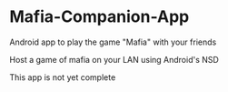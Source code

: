 # Mafia-Companion-App
Android app to play the game "Mafia" with your friends

Host a game of mafia on your LAN using Android's NSD

This app is not yet complete
